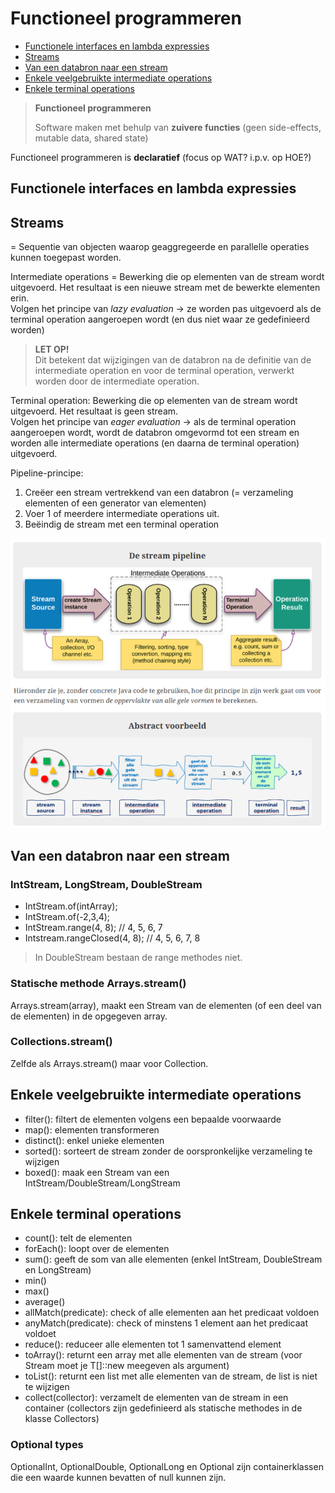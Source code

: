 # Functioneel programmeren

- [Functionele interfaces en lambda expressies](#functionele-interfaces-en-lambda-expressies)
- [Streams](#streams)
- [Van een databron naar een stream](#van-een-databron-naar-een-stream)
- [Enkele veelgebruikte intermediate operations](#enkele-veelgebruikte-intermediate-operations)
- [Enkele terminal operations](#enkele-terminal-operations)

> **Functioneel programmeren**
>
> Software maken met behulp van **zuivere functies** (geen side-effects, mutable data, shared state)

Functioneel programmeren is **declaratief** (focus op WAT? i.p.v. op HOE?)

## Functionele interfaces en lambda expressies

## Streams

= Sequentie van objecten waarop geaggregeerde en parallelle operaties kunnen toegepast worden.

Intermediate operations = Bewerking die op elementen van de stream wordt uitgevoerd. Het resultaat is een nieuwe stream met de bewerkte elementen erin. <br>
Volgen het principe van _lazy evaluation_ -> ze worden pas uitgevoerd als de terminal operation aangeroepen wordt (en dus niet waar ze gedefinieerd worden)

> **LET OP!** <br>
> Dit betekent dat wijzigingen van de databron na de definitie van de intermediate operation en voor de terminal operation, verwerkt worden door de intermediate operation.

Terminal operation: Bewerking die op elementen van de stream wordt uitgevoerd. Het resultaat is geen stream. <br>
Volgen het principe van _eager evaluation_ -> als de terminal operation aangeroepen wordt, wordt de databron omgevormd tot een stream en worden alle intermediate operations (en daarna de terminal operation) uitgevoerd.

Pipeline-principe:

1. Creëer een stream vertrekkend van een databron (= verzameling elementen of een generator van elementen)
2. Voer 1 of meerdere intermediate operations uit.
3. Beëindig de stream met een terminal operation

![De stream pipeline](./img/h07/Stream-pipeline.png)

## Van een databron naar een stream

### IntStream, LongStream, DoubleStream
- IntStream.of(intArray);
- IntStream.of(-2,3,4);
- IntStream.range(4, 8); // 4, 5, 6, 7
- Intstream.rangeClosed(4, 8); // 4, 5, 6, 7, 8

> In DoubleStream bestaan de range methodes niet.

### Statische methode Arrays.stream()
Arrays.stream(array), maakt een Stream van de elementen (of een deel van de elementen) in de opgegeven array.

### Collections<T>.stream()
Zelfde als Arrays.stream() maar voor Collection.

## Enkele veelgebruikte intermediate operations

- filter(): filtert de elementen volgens een bepaalde voorwaarde
- map(): elementen transformeren
- distinct(): enkel unieke elementen
- sorted(): sorteert de stream zonder de oorspronkelijke verzameling te wijzigen
- boxed(): maak een Stream<T> van een IntStream/DoubleStream/LongStream

## Enkele terminal operations
- count(): telt de elementen
- forEach(): loopt over de elementen
- sum(): geeft de som van alle elementen (enkel IntStream, DoubleStream en LongStream)
- min()
- max()
- average()
- allMatch(predicate): check of alle elementen aan het predicaat voldoen
- anyMatch(predicate): check of minstens 1 element aan het predicaat voldoet
- reduce(): reduceer alle elementen tot 1 samenvattend element
- toArray(): returnt een array met alle elementen van de stream (voor Stream<T> moet je T[]::new meegeven als argument)
- toList(): returnt een list met alle elementen van de stream, de list is niet te wijzigen
- collect(collector): verzamelt de elementen van de stream in een container (collectors zijn gedefinieerd als statische methodes in de klasse Collectors)

### Optional types
OptionalInt, OptionalDouble, OptionalLong en Optional<T> zijn containerklassen die een waarde kunnen bevatten of null kunnen zijn.